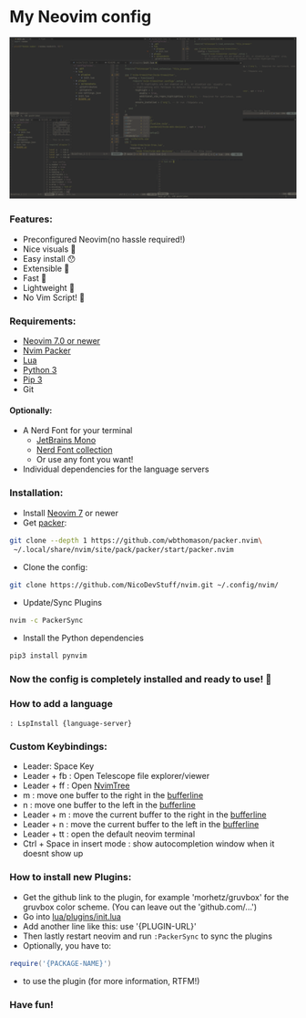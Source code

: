 # My Neovim config

<img title="Neovim config" alt="Alt text" src="/screenshots/Screenshot-Collage.png">

### Features:
* Preconfigured Neovim(no hassle required!)
* Nice visuals 👀
* Easy install 😯
* Extensible 🤔
* Fast 🚀
* Lightweight 🤩
* No Vim Script! 🥳

### Requirements:
* [Neovim 7.0 or newer](https://neovim.io/)
* [Nvim Packer](https://github.com/wbthomason/packer.nvim)
* [Lua](https://www.lua.org/)
* [Python 3](https://www.python.org/)
* [Pip 3](https://www.python.org/)
* Git

#### Optionally: 
* A Nerd Font for your terminal
  * [JetBrains Mono](https://www.jetbrains.com/lp/mono/)
  * [Nerd Font collection](https://github.com/ryanoasis/nerd-fonts)
  * Or use any font you want!
 * Individual dependencies for the language servers

### Installation:
* Install [Neovim 7](https://neovim.io/) or newer
* Get [packer](https://github.com/wbthomason/packer.nvim):
``` bash
git clone --depth 1 https://github.com/wbthomason/packer.nvim\
 ~/.local/share/nvim/site/pack/packer/start/packer.nvim
```
* Clone the config:
``` bash
git clone https://github.com/NicoDevStuff/nvim.git ~/.config/nvim/
```

* Update/Sync Plugins
```bash
nvim -c PackerSync
```
* Install the Python dependencies
```bash
pip3 install pynvim
```
### Now the config is completely installed and ready to use! 🥳

### How to add a language
```
: LspInstall {language-server}
```
### Custom Keybindings:
* Leader: Space Key
* Leader + fb : Open Telescope file explorer/viewer
* Leader + ff : Open [NvimTree](https://github.com/nvim-tree/nvim-tree.lua/)
* m : move one buffer to the right in the [bufferline](https://github.com/akinsho/bufferline.nvim)
* n : move one buffer to the left in the [bufferline](https://github.com/akinsho/bufferline.nvim)
* Leader + m : move the current buffer to the right in the [bufferline](https://github.com/akinsho/bufferline.nvim)
* Leader + n : move the current buffer to the left in the [bufferline](https://github.com/akinsho/bufferline.nvim)
* Leader + tt : open the default neovim terminal
* Ctrl + Space in insert mode : show autocompletion window when it doesnt show up

### How to install new Plugins: 
* Get the github link to the plugin, for example 'morhetz/gruvbox' for the gruvbox color scheme. (You can leave out the 'github.com/...')
* Go into [lua/plugins/init.lua](https://github.com/NicoDevStuff/nvim-config/blob/main/lua/plugins/init.lua)
* Add another line like this: use '{PLUGIN-URL}'
* Then lastly restart neovim and run ``` :PackerSync ``` to sync the plugins
* Optionally, you have to:
```lua
require('{PACKAGE-NAME}')
```
* to use the plugin (for more information, RTFM!)

### Have fun!
